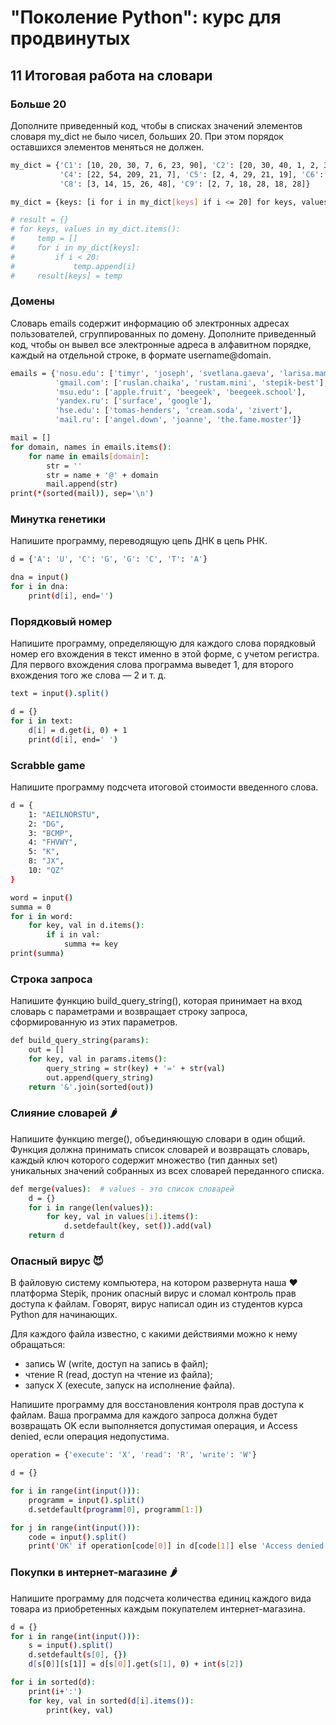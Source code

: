 # "Поколение Python": курс для продвинутых
## 11 Итоговая работа на словари
### Больше 20
Дополните приведенный код, чтобы в списках значений элементов словаря my_dict  не было чисел, больших 20. При этом порядок оставшихся элементов меняться не должен.
```sh
my_dict = {'C1': [10, 20, 30, 7, 6, 23, 90], 'C2': [20, 30, 40, 1, 2, 3, 90, 12], 'C3': [12, 34, 20, 21],
           'C4': [22, 54, 209, 21, 7], 'C5': [2, 4, 29, 21, 19], 'C6': [4, 6, 7, 10, 55], 'C7': [4, 8, 12, 23, 42],
           'C8': [3, 14, 15, 26, 48], 'C9': [2, 7, 18, 28, 18, 28]}

my_dict = {keys: [i for i in my_dict[keys] if i <= 20] for keys, values in my_dict.items()}

# result = {}
# for keys, values in my_dict.items():
#     temp = []
#     for i in my_dict[keys]:
#         if i < 20:
#             temp.append(i)
#     result[keys] = temp
```
### Домены
Словарь emails содержит информацию об электронных адресах пользователей, сгруппированных по домену. Дополните приведенный код, чтобы он вывел все электронные адреса в алфавитном порядке, каждый на отдельной строке, в формате username@domain.
```sh
emails = {'nosu.edu': ['timyr', 'joseph', 'svetlana.gaeva', 'larisa.mamuk'],
          'gmail.com': ['ruslan.chaika', 'rustam.mini', 'stepik-best'],
          'msu.edu': ['apple.fruit', 'beegeek', 'beegeek.school'],
          'yandex.ru': ['surface', 'google'],
          'hse.edu': ['tomas-henders', 'cream.soda', 'zivert'],
          'mail.ru': ['angel.down', 'joanne', 'the.fame.moster']}

mail = []
for domain, names in emails.items():
    for name in emails[domain]:
        str = ''
        str = name + '@' + domain
        mail.append(str)
print(*(sorted(mail)), sep='\n')
```
### Минутка генетики
Напишите программу, переводящую цепь ДНК в цепь РНК.
```sh
d = {'A': 'U', 'C': 'G', 'G': 'C', 'T': 'A'}

dna = input()
for i in dna:
    print(d[i], end='')
```
### Порядковый номер
Напишите программу, определяющую для каждого слова порядковый номер его вхождения в текст именно в этой форме, с учетом регистра. Для первого вхождения слова программа выведет 1, для второго вхождения того же слова — 2 и т. д.
```sh
text = input().split()

d = {}
for i in text:
    d[i] = d.get(i, 0) + 1
    print(d[i], end=' ')
```
### Scrabble game
Напишите программу подсчета итоговой стоимости введенного слова.
```sh
d = {
    1: "AEILNORSTU",
    2: "DG",
    3: "BCMP",
    4: "FHVWY",
    5: "K",
    8: "JX",
    10: "QZ"
}

word = input()
summa = 0
for i in word:
    for key, val in d.items():
        if i in val:
            summa += key
print(summa)
```
### Строка запроса
Напишите функцию build_query_string(), которая принимает на вход словарь с параметрами и возвращает строку запроса, сформированную из этих параметров.
```sh
def build_query_string(params):
    out = []
    for key, val in params.items():
        query_string = str(key) + '=' + str(val)
        out.append(query_string)
    return '&'.join(sorted(out))
```
### Слияние словарей 🌶️
Напишите функцию merge(), объединяющую словари в один общий. Функция должна принимать список словарей и возвращать словарь, каждый ключ которого содержит множество (тип данных set) уникальных значений собранных из всех словарей переданного списка.
```sh
def merge(values):  # values - это список словарей
    d = {}
    for i in range(len(values)):
        for key, val in values[i].items():
            d.setdefault(key, set()).add(val)
    return d
```
### Опасный вирус 😈
В файловую систему компьютера, на котором развернута наша ❤️ платформа Stepik, проник опасный вирус и сломал контроль прав доступа к файлам. Говорят, вирус написал один из студентов курса Python для начинающих.

Для каждого файла известно, с какими действиями можно к нему обращаться:
- запись W (write, доступ на запись в файл);
- чтение R (read, доступ на чтение из файла);
- запуск X (execute, запуск на исполнение файла).

Напишите программу для восстановления контроля прав доступа к файлам. Ваша программа для каждого запроса должна будет возвращать OK если выполняется допустимая операция, и Access denied, если операция недопустима.
```sh
operation = {'execute': 'X', 'read': 'R', 'write': 'W'}

d = {}

for i in range(int(input())):
    programm = input().split()
    d.setdefault(programm[0], programm[1:])

for j in range(int(input())):
    code = input().split()
    print('OK' if operation[code[0]] in d[code[1]] else 'Access denied')
```
### Покупки в интернет-магазине 🌶️
Напишите программу для подсчета количества единиц каждого вида товара из приобретенных каждым покупателем интернет-магазина.
```sh
d = {}
for i in range(int(input())):
    s = input().split()
    d.setdefault(s[0], {})
    d[s[0]][s[1]] = d[s[0]].get(s[1], 0) + int(s[2])

for i in sorted(d):
    print(i+':')
    for key, val in sorted(d[i].items()):
        print(key, val)
```
